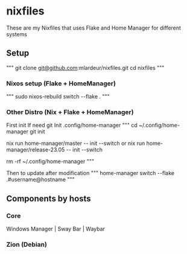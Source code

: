 # nixfiles

These are my Nixfiles that uses Flake and Home Manager for different systems 

## Setup
"""
git clone git@github.com:mlardeur/nixfiles.git
cd  nixfiles
""" 

### Nixos setup (Flake + HomeManager)
"""
sudo nixos-rebuild switch --flake .
"""

### Other Distro (Nix + Flake + HomeManager)
First init
If need git Init .config/home-manager 
"""
cd  ~/.config/home-manager
git init 

nix run home-manager/master -- init --switch
or 
nix run home-manager/release-23.05 -- init --switch

rm -rf ~/.config/home-manager
"""


Then to update after modification
"""
home-manager switch --flake .#username@hostname
"""

## Components by hosts 
### Core
Windows Manager | Sway
Bar | Waybar

### Zion (Debian)